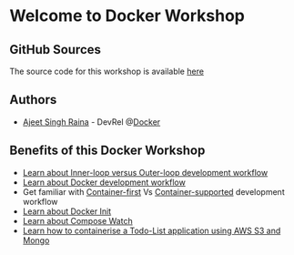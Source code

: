 # Welcome to Docker Workshop


## GitHub Sources

The source code for this workshop is available [here](https://github.com/ajeetraina/wad2024-workshop)


## Authors

- [Ajeet Singh Raina](https://www.linkedin.com/in/ajeetsraina/) - DevRel @[Docker](https://docker.com)


## Benefits of this Docker Workshop

- [Learn about Inner-loop versus Outer-loop development workflow](lab1/overview.md)
- [Learn about Docker development workflow](lab1/docker-workflow.md)
- Get familiar with [Container-first](lab2/overview) Vs [Container-supported](lab3/overview) development workflow
- [Learn about Docker Init](lab1/docker-init.md)
- [Learn about Compose Watch](lab1/compose-watch.md)
- [Learn how to containerise a Todo-List application using AWS S3 and Mongo](lab2/services)


